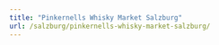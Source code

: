 ```yaml
---
title: "Pinkernells Whisky Market Salzburg"
url: /salzburg/pinkernells-whisky-market-salzburg/
---
```


